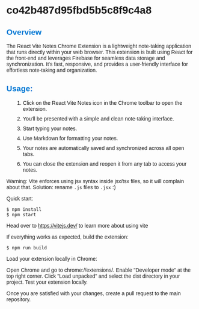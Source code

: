 # co42b487d95fbd5b5c8f9c4a8
<!DOCTYPE html>
<html>
<head>
    <style>
        /* Add some basic CSS for styling */
        body {
            font-family: Arial, sans-serif;
            margin: 20px;
        }
        h2 {
            color: #0078d4;
        }
        ol {
            list-style-type: decimal;
            margin-left: 20px;
        }
        li {
            margin-bottom: 10px;
        }
    </style>
</head>
<body>

<h2>Overview</h2>

<p>The React Vite Notes Chrome Extension is a lightweight note-taking application that runs directly within your web browser. This extension is built using React for the front-end and leverages Firebase for seamless data storage and synchronization. It's fast, responsive, and provides a user-friendly interface for effortless note-taking and organization.</p>

<h2>Usage:</h2>

<ol>
    <li>Click on the React Vite Notes icon in the Chrome toolbar to open the extension.</li>
    <li>You'll be presented with a simple and clean note-taking interface.</li>
    <li>Start typing your notes.</li>
    <li>Use Markdown for formatting your notes.</li>
    <li>Your notes are automatically saved and synchronized across all open tabs.</li>
    <li>You can close the extension and reopen it from any tab to access your notes.</li>
</ol>

</body>
</html>

Warning: Vite enforces using jsx syntax inside jsx/tsx files, so it will complain about that. Solution: rename `.js` files to `.jsx` :)

Quick start:

```
$ npm install
$ npm start
````

Head over to https://vitejs.dev/ to learn more about using vite

If everything works as expected, build the extension:


```
$ npm run build
````
Load your extension locally in Chrome:

Open Chrome and go to chrome://extensions/.
Enable "Developer mode" at the top right corner.
Click "Load unpacked" and select the dist directory in your project.
Test your extension locally.

Once you are satisfied with your changes, create a pull request to the main repository.

